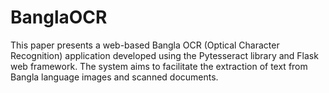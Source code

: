 # BanglaOCR
This paper presents a web-based Bangla OCR (Optical Character Recognition) application developed using the Pytesseract library and Flask web framework. The system aims to facilitate the extraction of text from Bangla language images and scanned documents. 
